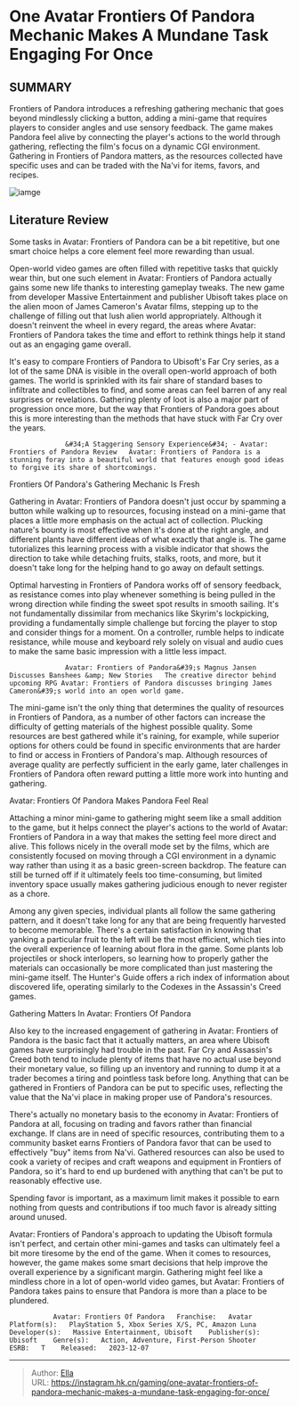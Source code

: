 # One Avatar Frontiers Of Pandora Mechanic Makes A Mundane Task Engaging For Once


## SUMMARY 



  Frontiers of Pandora introduces a refreshing gathering mechanic that goes beyond mindlessly clicking a button, adding a mini-game that requires players to consider angles and use sensory feedback.   The game makes Pandora feel alive by connecting the player&#39;s actions to the world through gathering, reflecting the film&#39;s focus on a dynamic CGI environment.   Gathering in Frontiers of Pandora matters, as the resources collected have specific uses and can be traded with the Na&#39;vi for items, favors, and recipes.  

![iamge](https://static1.srcdn.com/wordpress/wp-content/uploads/2023/12/_1-one-avatar-frontiers-of-pandora-mechanic-makes-a-mundane-task-engaging-for-once.jpg)

## Literature Review

Some tasks in Avatar: Frontiers of Pandora can be a bit repetitive, but one smart choice helps a core element feel more rewarding than usual. 




Open-world video games are often filled with repetitive tasks that quickly wear thin, but one such element in Avatar: Frontiers of Pandora actually gains some new life thanks to interesting gameplay tweaks. The new game from developer Massive Entertainment and publisher Ubisoft takes place on the alien moon of James Cameron&#39;s Avatar films, stepping up to the challenge of filling out that lush alien world appropriately. Although it doesn&#39;t reinvent the wheel in every regard, the areas where Avatar: Frontiers of Pandora takes the time and effort to rethink things help it stand out as an engaging game overall.




It&#39;s easy to compare Frontiers of Pandora to Ubisoft&#39;s Far Cry series, as a lot of the same DNA is visible in the overall open-world approach of both games. The world is sprinkled with its fair share of standard bases to infiltrate and collectibles to find, and some areas can feel barren of any real surprises or revelations. Gathering plenty of loot is also a major part of progression once more, but the way that Frontiers of Pandora goes about this is more interesting than the methods that have stuck with Far Cry over the years.

                  &#34;A Staggering Sensory Experience&#34; - Avatar: Frontiers of Pandora Review   Avatar: Frontiers of Pandora is a stunning foray into a beautiful world that features enough good ideas to forgive its share of shortcomings.   


 Frontiers Of Pandora&#39;s Gathering Mechanic Is Fresh 
          




Gathering in Avatar: Frontiers of Pandora doesn&#39;t just occur by spamming a button while walking up to resources, focusing instead on a mini-game that places a little more emphasis on the actual act of collection. Plucking nature&#39;s bounty is most effective when it&#39;s done at the right angle, and different plants have different ideas of what exactly that angle is. The game tutorializes this learning process with a visible indicator that shows the direction to take while detaching fruits, stalks, roots, and more, but it doesn&#39;t take long for the helping hand to go away on default settings.

Optimal harvesting in Frontiers of Pandora works off of sensory feedback, as resistance comes into play whenever something is being pulled in the wrong direction while finding the sweet spot results in smooth sailing. It&#39;s not fundamentally dissimilar from mechanics like Skyrim&#39;s lockpicking, providing a fundamentally simple challenge but forcing the player to stop and consider things for a moment. On a controller, rumble helps to indicate resistance, while mouse and keyboard rely solely on visual and audio cues to make the same basic impression with a little less impact.




                  Avatar: Frontiers of Pandora&#39;s Magnus Jansen Discusses Banshees &amp; New Stories   The creative director behind upcoming RPG Avatar: Frontiers of Pandora discusses bringing James Cameron&#39;s world into an open world game.   

The mini-game isn&#39;t the only thing that determines the quality of resources in Frontiers of Pandora, as a number of other factors can increase the difficulty of getting materials of the highest possible quality. Some resources are best gathered while it&#39;s raining, for example, while superior options for others could be found in specific environments that are harder to find or access in Frontiers of Pandora&#39;s map. Although resources of average quality are perfectly sufficient in the early game, later challenges in Frontiers of Pandora often reward putting a little more work into hunting and gathering.



 


 Avatar: Frontiers Of Pandora Makes Pandora Feel Real 
         




Attaching a minor mini-game to gathering might seem like a small addition to the game, but it helps connect the player&#39;s actions to the world of Avatar: Frontiers of Pandora in a way that makes the setting feel more direct and alive. This follows nicely in the overall mode set by the films, which are consistently focused on moving through a CGI environment in a dynamic way rather than using it as a basic green-screen backdrop. The feature can still be turned off if it ultimately feels too time-consuming, but limited inventory space usually makes gathering judicious enough to never register as a chore.

Among any given species, individual plants all follow the same gathering pattern, and it doesn&#39;t take long for any that are being frequently harvested to become memorable. There&#39;s a certain satisfaction in knowing that yanking a particular fruit to the left will be the most efficient, which ties into the overall experience of learning about flora in the game. Some plants lob projectiles or shock interlopers, so learning how to properly gather the materials can occasionally be more complicated than just mastering the mini-game itself. The Hunter&#39;s Guide offers a rich index of information about discovered life, operating similarly to the Codexes in the Assassin&#39;s Creed games.






 Gathering Matters In Avatar: Frontiers Of Pandora 
          


Also key to the increased engagement of gathering in Avatar: Frontiers of Pandora is the basic fact that it actually matters, an area where Ubisoft games have surprisingly had trouble in the past. Far Cry and Assassin&#39;s Creed both tend to include plenty of items that have no actual use beyond their monetary value, so filling up an inventory and running to dump it at a trader becomes a tiring and pointless task before long. Anything that can be gathered in Frontiers of Pandora can be put to specific uses, reflecting the value that the Na&#39;vi place in making proper use of Pandora&#39;s resources.

There&#39;s actually no monetary basis to the economy in Avatar: Frontiers of Pandora at all, focusing on trading and favors rather than financial exchange. If clans are in need of specific resources, contributing them to a community basket earns Frontiers of Pandora favor that can be used to effectively &#34;buy&#34; items from Na&#39;vi. Gathered resources can also be used to cook a variety of recipes and craft weapons and equipment in Frontiers of Pandora, so it&#39;s hard to end up burdened with anything that can&#39;t be put to reasonably effective use.






Spending favor is important, as a maximum limit makes it possible to earn nothing from quests and contributions if too much favor is already sitting around unused.




Avatar: Frontiers of Pandora&#39;s approach to updating the Ubisoft formula isn&#39;t perfect, and certain other mini-games and tasks can ultimately feel a bit more tiresome by the end of the game. When it comes to resources, however, the game makes some smart decisions that help improve the overall experience by a significant margin. Gathering might feel like a mindless chore in a lot of open-world video games, but Avatar: Frontiers of Pandora takes pains to ensure that Pandora is more than a place to be plundered.

               Avatar: Frontiers Of Pandora   Franchise:   Avatar    Platform(s):   PlayStation 5, Xbox Series X/S, PC, Amazon Luna    Developer(s):   Massive Entertainment, Ubisoft    Publisher(s):   Ubisoft    Genre(s):   Action, Adventure, First-Person Shooter    ESRB:   T    Released:   2023-12-07      

---

> Author: [Ella](https://instagram.hk.cn/)  
> URL: https://instagram.hk.cn/gaming/one-avatar-frontiers-of-pandora-mechanic-makes-a-mundane-task-engaging-for-once/  


